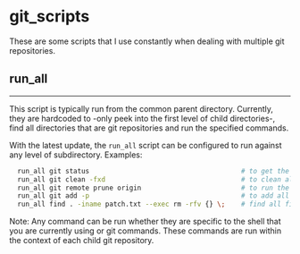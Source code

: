 git_scripts
===========

These are some scripts that I use constantly when dealing with multiple git repositories.

## run_all
----------
This script is typically run from the common parent directory. Currently, they are hardcoded to -only peek into the first level of child directories-, find all directories that are git repositories and run the specified commands.

With the latest update, the `run_all` script can be configured to run against any level of subdirectory. Examples:
```bash
  run_all git status                                      # to get the git status of all git repos
  run_all git clean -fxd                                  # to clean all git repos
  run_all git remote prune origin                         # to run the git remote prune command
  run_all git add -p                                      # to add all modified (unstaged) files for a commit eventually
  run_all find . -iname patch.txt --exec rm -rfv {} \;    # find all files with the name 'patch.txt'
```

Note: Any command can be run whether they are specific to the shell that you are currently using or git commands. These commands are run within the context of each child git repository.
